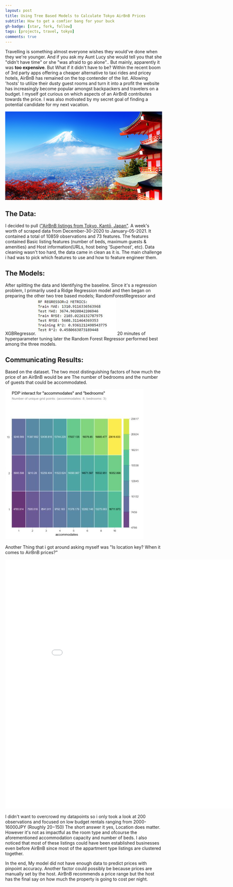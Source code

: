 ```yaml
---
layout: post
title: Using Tree Based Models to Calculate Tokyo AirBnB Prices
subtitle: How to get a comfier bang for your buck
gh-badge: [star, fork, follow]
tags: [projects, travel, tokyo]
comments: true
---
```


Travelling is something almost everyone wishes they would've done when they we're younger. And if you ask my Aunt Lucy she would tell you that she "didn't have time" or she "was afraid to go alone".. But mainly, apparently it was **too expensive**. But What if it didn't have to be?
Within the recent boom of 3rd party apps offering a cheaper alternative to taxi rides and pricey hotels, AirBnB has remained on the top contender of the list. Allowing 'hosts' to utilize their dusty guest rooms and turn it into a profit the website has increasingly become popular amongst backpackers and travelers on a budget.
I myself got curious on which aspects of an AirBnB contributes towards the price. I was also motivated by my secret goal of finding a potential candidate for my next vacation.

![Japan](/assets/img/fuji.jpg)

## The Data:

I decided to pull (["AirBnB listings from Tokyo, Kantō, Japan"](http://insideairbnb.com/get-the-data.html). A week's worth of scraped data from December-30-2020 to January-05-2021. It contained a total of 10859 observations and 73 features.
The features contained Basic listing features (number of beds, maximum guests & amenities) and Host information(URLs, host being 'Superhost', etc). Data cleaning wasn't too hard, the data came in clean as it is. The main challenge i had was to pick which features to use and how to feature engineer them.


## The Models:

After splitting the data and Identifying the baseline. Since it's a regression problem, I primarily used a Ridge Regression model and then began on preparing the other two tree based models; RandomForestRegressor and XGBRegressor.
![RFRegressor](/assets/img/MetricsRFU2.JPG)
20 minutes of hyperparameter tuning later the Random Forest Regressor performed best among the three models.

## Communicating Results:

Based on the dataset. The two most distinguishing factors of how much the price of an AirBnB would be are The number of bedrooms and the number of guests that could be accommodated.

![Partialdependancy](/assets/img/pdpu2.JPG)

Another Thing that i got around asking myself was "Is location key? When it comes to AirBnB prices?"

<iframe width="900" height="800" frameborder="0" scrolling="yes" src="//plotly.com/~AltruisticVigilante/39.embed"></iframe>

I didn't want to overcrowd my datapoints so i only took a look at 200 observations and focused on low budget rentals ranging from 2000-16000JPY (Roughly $20-$150)
The short answer it yes, Location does matter. However it's not as impactful as the room type and ofcourse the aforementioned accommodation capacity and number of beds. I also noticed that most of these listings could have been established businesses even before AirBnB since most of the appartment type listings are clustered together.

In the end, My model did not have enough data to predict prices with pinpoint accuracy. Another factor could possibly be because prices are manually set by the host. AirBnB recommends a price range but the host has the final say on how much the property is going to cost per night.
